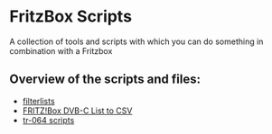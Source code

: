 # FritzBox Scripts


A collection of tools and scripts with which you can do something in combination with a Fritzbox

## Overview of the scripts and files:
- [filterlists](./filterlists)
- [FRITZ!Box DVB-C List to CSV](./FRITZ!Box%20DVB-C%20List%20to%20CSV)
- [tr-064 scripts](./tr-064%20scripts)
